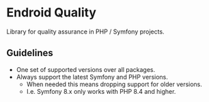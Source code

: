 # Endroid Quality

Library for quality assurance in PHP / Symfony projects.

## Guidelines

* One set of supported versions over all packages.
* Always support the latest Symfony and PHP versions.
  * When needed this means dropping support for older versions.
  * I.e. Symfony 8.x only works with PHP 8.4 and higher.
